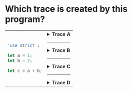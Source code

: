 # Which trace is created by this program?

<table>
<tr>
<td>

```js
'use strict';

let a = 1;
let b = 2;

let c = a + b;
```

</td>
<td>

<details>
<summary><strong>Trace A</strong></summary>

1. `line 3 - a (declare, let): 1`
2. `line 4 - b (declare, let): 2`
3. `line 6 - a (read): 1`
4. `line 6 - b (read): 2`
5. `line 6 - operation (_ + _): 1 + 2`
   - `(evaluates to): 3`
6. `line 6 - c (declare, let): 3`

<details>
<summary>check it</summary>
<br>

✖ Nope.

Look carefully at steps 1 & 2.

What is the difference between _declaring_ and _initializing_ a variable?

</details>
</details>

---

<details>
<summary><strong>Trace B</strong></summary>

1. `line 3 - a (declare, let)`
2. `line 3 - a (assign): 1`
3. `line 4 - b (declare, let)`
4. `line 4 - b (assign): 2`
5. `line 6 - a (read): 1`
6. `line 6 - b (read): 2`
7. `line 6 - operation (_ + _): 1 + 2`
   - `(evaluates to): 3`
8. `line 6 - c (declare, let)`
9. `line 6 - c (assign): 3`

<details>
<summary>check it</summary>
<br>

✖ Nope.

Look carefully at steps 2, 4 and 9.

What is the difference between _initializing_ and _assigning_ a variable?

</details>

</details>

---

<details>
<summary><strong>Trace C</strong></summary>

1. `line 3 - a (declare, let)`
2. `line 3 - a (initialize): 1`
3. `line 4 - b (declare, let)`
4. `line 4 - b (initialize): 2`
5. `line 6 - operation (_ + _): 1 + 2`
   - `(evaluates to): 3`
6. `line 6 - c (declare, let)`
7. `line 6 - c (initialize): 3`

<details>
<summary>check it</summary>
<br>

✖ Nope.

Look carefully at step 5.

What needs to happen before the value stored in a variable can be used?

How many variables are being used on the right hand side of the initialization on line 6?

</details>
</details>

---

<details>
<summary><strong>Trace D</strong></summary>

1. `line 3 - a (declare, let)`
2. `line 3 - a (initialize): 1`
3. `line 4 - b (declare, let)`
4. `line 4 - b (initialize): 2`
5. `line 6 - a (read): 1`
6. `line 6 - b (read): 2`
7. `line 6 - operation (_ + _): 1 + 2`
   - `(evaluates to): 3`
8. `line 6 - c (declare, let)`
9. `line 6 - c (initialize): 3`

<details>
<summary>check it</summary>
<br>

✔ Correct!

</details>
</details>

</td>
</tr>
</table>
